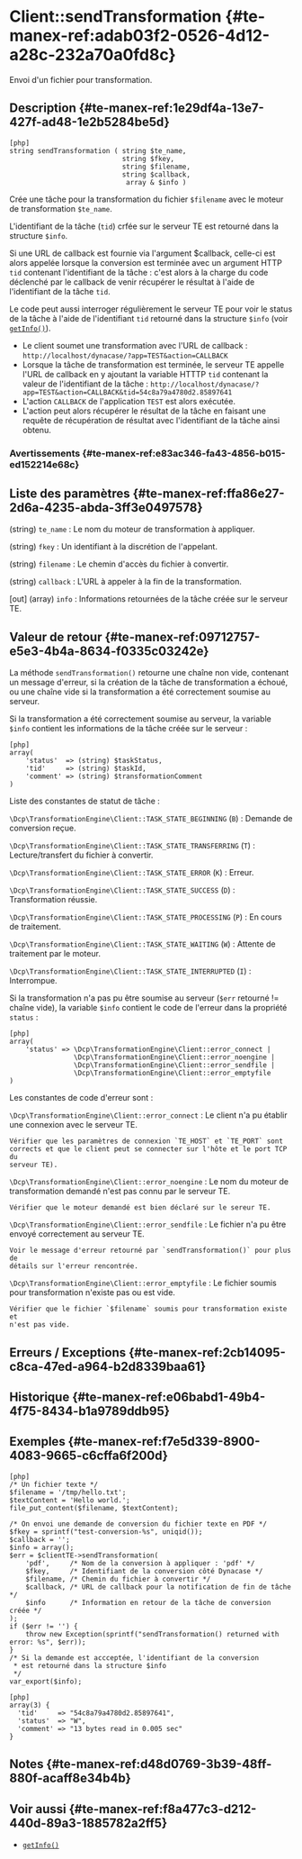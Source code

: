 # Client::sendTransformation {#te-manex-ref:adab03f2-0526-4d12-a28c-232a70a0fd8c}

<div class="short-description">
Envoi d'un fichier pour transformation.
</div>

## Description {#te-manex-ref:1e29df4a-13e7-427f-ad48-1e2b5284be5d}

    [php]
    string sendTransformation ( string $te_name,
                                string $fkey,
                                string $filename,
                                string $callback,
                                 array & $info )

Crée une tâche pour la transformation du fichier `$filename` avec le moteur de
transformation `$te_name`.

L'identifiant de la tâche (`tid`) crfée sur le serveur TE est retourné dans la
structure `$info`.

Si une URL de callback est fournie via l'argument $callback, celle-ci est alors
appelée lorsque la conversion est terminée avec un argument HTTP `tid`
contenant l'identifiant de la tâche : c'est alors à la charge du code déclenché
par le callback de venir récupérer le résultat à l'aide de l'identifiant de la
tâche `tid`.

Le code peut aussi interroger régulièrement le serveur TE pour voir le status
de la tâche à l'aide de l'identifiant `tid` retourné dans la structure `$info`
(voir [`getInfo()`][Client::getInfo]).

* Le client soumet une transformation avec l'URL de callback :
  `http://localhost/dynacase/?app=TEST&action=CALLBACK`
* Lorsque la tâche de transformation est terminée, le serveur TE appelle l'URL
  de callback en y ajoutant la variable HTTTP `tid` contenant la valeur de
  l'identifiant de la tâche : `http://localhost/dynacase/?app=TEST&action=CALLBACK&tid=54c8a79a4780d2.85897641`
* L'action `CALLBACK` de l'application `TEST` est alors exécutée.
* L'action peut alors récupérer le résultat de la tâche en faisant une requête
  de récupération de résultat avec l'identifiant de la tâche ainsi obtenu.

### Avertissements {#te-manex-ref:e83ac346-fa43-4856-b015-ed152214e68c}

## Liste des paramètres {#te-manex-ref:ffa86e27-2d6a-4235-abda-3ff3e0497578}

(string) `te_name`
:   Le nom du moteur de transformation à appliquer.

(string) `fkey`
:   Un identifiant à la discrétion de l'appelant.

(string) `filename`
:   Le chemin d'accès du fichier à convertir.

(string) `callback`
:   L'URL à appeler à la fin de la transformation.

[out] (array) `info`
:   Informations retournées de la tâche créée sur le serveur TE.

## Valeur de retour {#te-manex-ref:09712757-e5e3-4b4a-8634-f0335c03242e}

La méthode `sendTransformation()` retourne une chaîne non vide, contenant un
message d'erreur, si la création de la tâche de transformation a échoué, ou une
chaîne vide si la transformation a été correctement soumise au serveur.

Si la transformation a été correctement soumise au serveur, la variable `$info`
contient les informations de la tâche créée sur le serveur :

    [php]
    array(
        'status'  => (string) $taskStatus,
        'tid'     => (string) $taskId,
        'comment' => (string) $transformationComment
    )

Liste des constantes de statut de tâche : 

`\Dcp\TransformationEngine\Client::TASK_STATE_BEGINNING` (`B`)
:   Demande de conversion reçue.

`\Dcp\TransformationEngine\Client::TASK_STATE_TRANSFERRING` (`T`)
:   Lecture/transfert du fichier à convertir.

`\Dcp\TransformationEngine\Client::TASK_STATE_ERROR` (`K`)
:   Erreur.

`\Dcp\TransformationEngine\Client::TASK_STATE_SUCCESS` (`D`)
:   Transformation réussie.

`\Dcp\TransformationEngine\Client::TASK_STATE_PROCESSING` (`P`)
:   En cours de traitement.

`\Dcp\TransformationEngine\Client::TASK_STATE_WAITING` (`W`)
:   Attente de traitement par le moteur.

`\Dcp\TransformationEngine\Client::TASK_STATE_INTERRUPTED` (`I`)
:   Interrompue.

Si la transformation n'a pas pu être soumise au serveur (`$err` retourné !=
chaîne vide), la variable `$info` contient le code de l'erreur dans la
propriété `status` :

    [php]
    array(
        'status' => \Dcp\TransformationEngine\Client::error_connect |
                    \Dcp\TransformationEngine\Client::error_noengine |
                    \Dcp\TransformationEngine\Client::error_sendfile |
                    \Dcp\TransformationEngine\Client::error_emptyfile
    )

Les constantes de code d'erreur sont :

`\Dcp\TransformationEngine\Client::error_connect`
:   Le client n'a pu établir une connexion avec le serveur TE.
    
    Vérifier que les paramètres de connexion `TE_HOST` et `TE_PORT` sont
    corrects et que le client peut se connecter sur l'hôte et le port TCP du
    serveur TE).

`\Dcp\TransformationEngine\Client::error_noengine`
:   Le nom du moteur de transformation demandé n'est pas connu par le serveur TE.
    
    Vérifier que le moteur demandé est bien déclaré sur le sereur TE.

`\Dcp\TransformationEngine\Client::error_sendfile`
:   Le fichier n'a pu être envoyé correctement au serveur TE.
    
    Voir le message d'erreur retourné par `sendTransformation()` pour plus de
    détails sur l'erreur rencontrée.

`\Dcp\TransformationEngine\Client::error_emptyfile`
:   Le fichier soumis pour transformation n'existe pas ou est vide.
    
    Vérifier que le fichier `$filename` soumis pour transformation existe et
    n'est pas vide.

## Erreurs / Exceptions {#te-manex-ref:2cb14095-c8ca-47ed-a964-b2d8339baa61}

## Historique {#te-manex-ref:e06babd1-49b4-4f75-8434-b1a9789ddb95}

## Exemples {#te-manex-ref:f7e5d339-8900-4083-9665-c6cffa6f200d}

    [php]
    /* Un fichier texte */
    $filename = '/tmp/hello.txt';
    $textContent = 'Hello world.';
    file_put_content($filename, $textContent);
     
    /* On envoi une demande de conversion du fichier texte en PDF */
    $fkey = sprintf("test-conversion-%s", uniqid());
    $callback = '';
    $info = array();
    $err = $clientTE->sendTransformation(
        'pdf',     /* Nom de la conversion à appliquer : 'pdf' */
        $fkey,     /* Identifiant de la conversion côté Dynacase */
        $filename, /* Chemin du fichier à convertir */
        $callback, /* URL de callback pour la notification de fin de tâche */
        $info      /* Information en retour de la tâche de conversion créée */
    );
    if ($err != '') {
        throw new Exception(sprintf("sendTransformation() returned with error: %s", $err));
    }
    /* Si la demande est accceptée, l'identifiant de la conversion
     * est retourné dans la structure $info
     */
    var_export($info);

    [php]
    array(3) {
      'tid'     => "54c8a79a4780d2.85897641",
      'status'  => "W",
      'comment' => "13 bytes read in 0.005 sec"
    }

## Notes {#te-manex-ref:d48d0769-3b39-48ff-880f-acaff8e34b4b}

## Voir aussi {#te-manex-ref:f8a477c3-d212-440d-89a3-1885782a2ff5}

- [`getInfo()`][Client::getInfo]

<!-- links -->
[Client::getInfo]: #te-manex-ref:b46f0d87-2f97-4455-8e63-5defa94d8857
